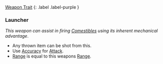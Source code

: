 
[Weapon Trait](Game/Core/Weapon-Traits)
{: .label .label-purple }

### Launcher
*This weapon can assist in firing [Comestibles](Game/Core/Gear#Comestibles) using its inherent mechanical advantage*.
* Any thrown item can be shot from this.
* Use [Accuracy](Agility#Accuracy) for [Attack](Terminology#Attack).
 * [Range](Game/Core/Weapons#Range) is equal to this weapons [Range](Weapons#Range).